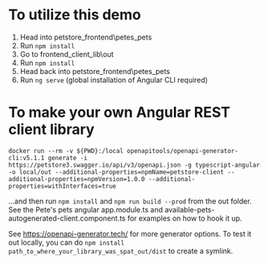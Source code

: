 # To utilize this demo
1. Head into petstore_frontend\petes_pets
2. Run `npm install`
3. Go to frontend_client_lib\out 
4. Run `npm install`
5. Head back into petstore_frontend\petes_pets
6. Run `ng serve` (global installation of Angular CLI required)

# To make your own Angular REST client library
`docker run --rm -v ${PWD}:/local openapitools/openapi-generator-cli:v5.1.1 generate -i https://petstore3.swagger.io/api/v3/openapi.json -g typescript-angular -o local/out --additional-properties=npmName=petstore-client --additional-properties=npmVersion=1.0.0 --additional-properties=withInterfaces=true`

...and then run `npm install` and `npm run build --prod` from the out folder. See the Pete's pets angular app.module.ts and available-pets-autogenerated-client.component.ts for examples on how to hook it up.

See https://openapi-generator.tech/ for more generator options. To test it out locally, you can do `npm install path_to_where_your_library_was_spat_out/dist` to create a symlink.


